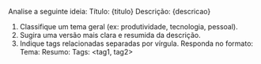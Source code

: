 Analise a seguinte ideia:
Título: {titulo}
Descrição: {descricao}

1. Classifique um tema geral (ex: produtividade, tecnologia, pessoal).
2. Sugira uma versão mais clara e resumida da descrição.
3. Indique tags relacionadas separadas por vírgula.
Responda no formato:
Tema: <tema>
Resumo: <resumo>
Tags: <tag1, tag2>

